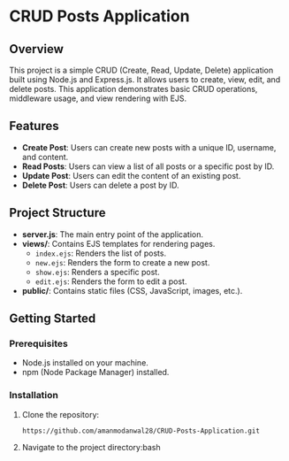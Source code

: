 # CRUD Posts Application

## Overview

This project is a simple CRUD (Create, Read, Update, Delete) application built using Node.js and Express.js. It allows users to create, view, edit, and delete posts. This application demonstrates basic CRUD operations, middleware usage, and view rendering with EJS.

## Features

- **Create Post**: Users can create new posts with a unique ID, username, and content.
- **Read Posts**: Users can view a list of all posts or a specific post by ID.
- **Update Post**: Users can edit the content of an existing post.
- **Delete Post**: Users can delete a post by ID.

## Project Structure

- **server.js**: The main entry point of the application.
- **views/**: Contains EJS templates for rendering pages.
  - `index.ejs`: Renders the list of posts.
  - `new.ejs`: Renders the form to create a new post.
  - `show.ejs`: Renders a specific post.
  - `edit.ejs`: Renders the form to edit a post.
- **public/**: Contains static files (CSS, JavaScript, images, etc.).

## Getting Started

### Prerequisites

- Node.js installed on your machine.
- npm (Node Package Manager) installed.

### Installation

1. Clone the repository:
   ```bash
   https://github.com/amanmodanwal28/CRUD-Posts-Application.git

2. Navigate to the project directory:bash   
